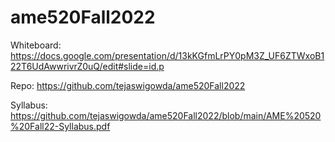 # ame520Fall2022

Whiteboard: https://docs.google.com/presentation/d/13kKGfmLrPY0pM3Z_UF6ZTWxoB122T6UdAwwrivrZ0uQ/edit#slide=id.p

Repo: https://github.com/tejaswigowda/ame520Fall2022

Syllabus: https://github.com/tejaswigowda/ame520Fall2022/blob/main/AME%20520%20Fall22-Syllabus.pdf
